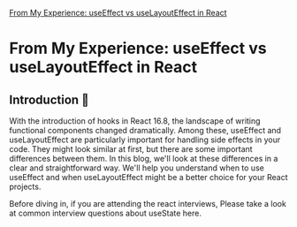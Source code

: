 [From My Experience: useEffect vs useLayoutEffect in React](https://levelup.gitconnected.com/from-my-experience-useeffect-vs-uselayouteffect-in-react-582e9f90a6cf)
# From My Experience: useEffect vs useLayoutEffect in React

## Introduction 🌟
With the introduction of hooks in React 16.8, the landscape of writing functional components changed dramatically. Among these, useEffect and useLayoutEffect are particularly important for handling side effects in your code. They might look similar at first, but there are some important differences between them. In this blog, we'll look at these differences in a clear and straightforward way. We'll help you understand when to use useEffect and when useLayoutEffect might be a better choice for your React projects.

Before diving in, if you are attending the react interviews, Please take a look at common interview questions about useState here.


